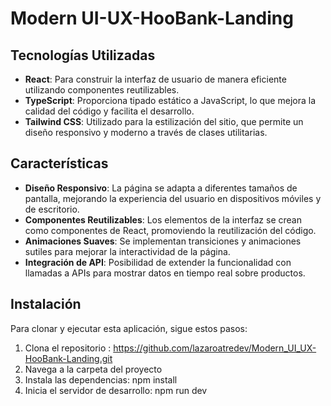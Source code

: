 # Modern UI-UX-HooBank-Landing

## Tecnologías Utilizadas  

- **React**: Para construir la interfaz de usuario de manera eficiente utilizando componentes reutilizables.  
- **TypeScript**: Proporciona tipado estático a JavaScript, lo que mejora la calidad del código y facilita el desarrollo.  
- **Tailwind CSS**: Utilizado para la estilización del sitio, que permite un diseño responsivo y moderno a través de clases utilitarias.  

## Características  

- **Diseño Responsivo**: La página se adapta a diferentes tamaños de pantalla, mejorando la experiencia del usuario en dispositivos móviles y de escritorio.  
- **Componentes Reutilizables**: Los elementos de la interfaz se crean como componentes de React, promoviendo la reutilización del código.  
- **Animaciones Suaves**: Se implementan transiciones y animaciones sutiles para mejorar la interactividad de la página.  
- **Integración de API**: Posibilidad de extender la funcionalidad con llamadas a APIs para mostrar datos en tiempo real sobre productos.  

## Instalación  

Para clonar y ejecutar esta aplicación, sigue estos pasos:  

1. Clona el repositorio : https://github.com/lazaroatredev/Modern_UI_UX-HooBank-Landing.git
2. Navega a la carpeta del proyecto
3. Instala las dependencias: npm install
4. Inicia el servidor de desarrollo: npm run dev